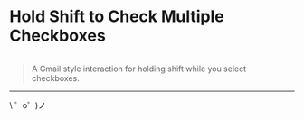 Hold Shift to Check Multiple Checkboxes
=======================================

![]()

> A Gmail style interaction for holding shift while you select checkboxes. 

--------------------------------------------------------------------------

\ ゜o゜)ノ
